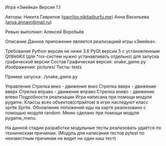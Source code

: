 Игра «Змейка»
Версия 1.1

Авторы: Никита Гаврилов (gavrilov.nikita@urfu.me)
        Анна Васильева (anya.annavr@mail.ru)

Ревью выполнил: Алексей Воробьёв

Описание
Данное приложение является реализацией игры «Змейка».

Требования
Python версии не ниже 3.6
PyQt версии 5 с установленным QtWebKit (для *nix-систем нужно устанавливать отдельно) для запуска графической версии
Состав
Графическая версия: snake_game.py
Изображения: pictures/
Тесты: tests

Пример запуска: ./snake_game.py

Управление
Стрелка вниз - движение вниз
Стрелка вверх - движение вверх
Стрелка вправо - движение вправо
Стрелка влево - движение влево
Подробности реализации
Игра написана при помощи модуля pygame. Классы всех объектов(спрайтов) в игре наследуют класс sprite.Sprite. Обновление положений еды на карте реализовано с помощью модуля random. Меню сделано при помощи модуля pygame_menu.

На данной стадии разработки модульные тесты реализовать удаётся по техническим причинам.
(Модуль для написания тестов pytest по неизвестным причинам не видит ни один наш тест)